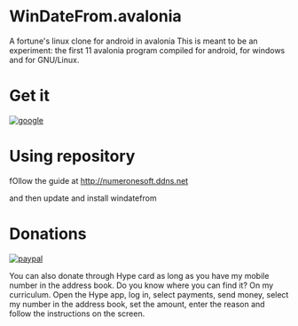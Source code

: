 # WinDateFrom.avalonia
A fortune's linux clone for android in avalonia
This is meant to be an experiment: the first 11 avalonia program compiled for android, for windows and for GNU/Linux.


# Get it
[![google](https://play.google.com/intl/it_it/badges/static/images/badges/en_badge_web_generic.png)](https://play.google.com/store/apps/details?id=org.numerone.altervista.windatefrom&hl=en)


# Using repository
fOllow the guide at http://numeronesoft.ddns.net

and then update and install windatefrom

# Donations

[![paypal](https://www.paypalobjects.com/it_IT/IT/i/btn/btn_donateCC_LG.gif)](https://www.paypal.com/cgi-bin/webscr?cmd=_s-xclick&hosted_button_id=H4ZHTFRCETWXG)


You can also donate through Hype card as long as you have my mobile number in the address book. Do you know where you can find it? On my curriculum.
Open the Hype app, log in, select payments, send money, select my number in the address book, set the amount, enter the reason and follow the instructions on the screen.
